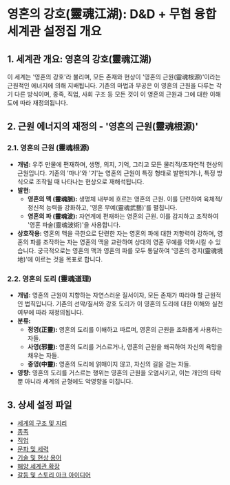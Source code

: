 # 영혼의 강호(靈魂江湖): D&D + 무협 융합 세계관 설정집 개요

## 1. 세계관 개요: 영혼의 강호(靈魂江湖)

이 세계는 '영혼의 강호'라 불리며, 모든 존재와 현상이 '영혼의 근원(靈魂根源)'이라는 근원적인 에너지에 의해 지배됩니다. 기존의 마법과 무공은 이 영혼의 근원을 다루는 각기 다른 방식이며, 종족, 직업, 사회 구조 등 모든 것이 이 영혼의 근원과 그에 대한 이해도에 따라 재정의됩니다.

## 2. 근원 에너지의 재정의 - '영혼의 근원(靈魂根源)'

### 2.1. 영혼의 근원 (靈魂根源)

*   **개념:** 우주 만물에 편재하며, 생명, 의지, 기억, 그리고 모든 물리적/초자연적 현상의 근원입니다. 기존의 '마나'와 '기'는 영혼의 근원이 특정 형태로 발현되거나, 특정 방식으로 조작될 때 나타나는 현상으로 재해석됩니다.
*   **발현:**
    *   **영혼의 맥 (靈魂脈):** 생명체 내부에 흐르는 영혼의 근원. 이를 단련하여 육체적/정신적 능력을 강화하고, '영혼 무예(靈魂武藝)'를 펼칩니다.
    *   **영혼의 파 (靈魂波):** 자연계에 편재하는 영혼의 근원. 이를 감지하고 조작하여 '영혼 파술(靈魂波術)'을 사용합니다.
*   **상호작용:** 영혼의 맥을 극한으로 단련한 자는 영혼의 파에 대한 저항력이 강하며, 영혼의 파를 조작하는 자는 영혼의 맥을 교란하여 상대의 영혼 무예를 약화시킬 수 있습니다. 궁극적으로는 영혼의 맥과 영혼의 파를 모두 통달하여 '영혼의 경지(靈魂境地)'에 이르는 것을 목표로 합니다.

### 2.2. 영혼의 도리 (靈魂道理)

*   **개념:** 영혼의 근원이 지향하는 자연스러운 질서이자, 모든 존재가 따라야 할 근원적인 법칙입니다. 기존의 선악/질서와 강호 도리가 이 영혼의 도리에 대한 이해와 실천 여부에 따라 재정의됩니다.
*   **분류:**
    *   **정영(正靈):** 영혼의 도리를 이해하고 따르며, 영혼의 근원을 조화롭게 사용하는 자들.
    *   **사영(邪靈):** 영혼의 도리를 거스르거나, 영혼의 근원을 왜곡하여 자신의 욕망을 채우는 자들.
    *   **중영(中靈):** 영혼의 도리에 얽매이지 않고, 자신의 길을 걷는 자들.
*   **영향:** 영혼의 도리를 거스르는 행위는 영혼의 근원을 오염시키고, 이는 개인의 타락뿐 아니라 세계의 균형에도 악영향을 미칩니다.

## 3. 상세 설정 파일

*   [세계의 구조 및 지리](02_geography.md)
*   [종족](03_races.md)
*   [직업](04_professions.md)
*   [문파 및 세력](05_factions.md)
*   [기술 및 현상 용어](01_energy_system.md)
*   [해양 세계관 확장](06_marine_world.md)
*   [갈등 및 스토리 아크 아이디어](07_conflicts.md)
